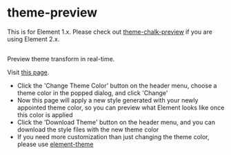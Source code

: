 # theme-preview

This is for Element 1.x. Please check out [theme-chalk-preview](https://github.com/ElementUI/theme-chalk-preview) if you are using Element 2.x.

##

Preview theme transform in real-time.

Visit <a href="https://elementui.github.io/theme-preview/">this page</a>.

- Click the 'Change Theme Color' button on the header menu, choose a theme color in the popped dialog, and click 'Change'
- Now this page will apply a new style generated with your newly appointed theme color, so you can preview what Element looks like once this color is applied
- Click the 'Download Theme' button on the header menu, and you can download the style files with the new theme color
- If you need more customization than just changing the theme color, please use <a href="https://github.com/ElementUI/element-theme" target="_blank">element-theme</a>
